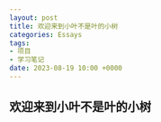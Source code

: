 ```yaml
---
layout: post
title: 欢迎来到小叶不是叶的小树
categories: Essays
tags:
- 项目
- 学习笔记
date: 2023-08-19 10:00 +0000
---
```

## 欢迎来到小叶不是叶的小树